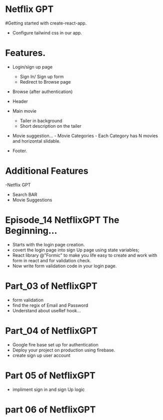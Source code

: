 # Netflix GPT

#Getting started with create-react-app.

- Configure tailwind css in our app.

# Features.

- Login/sign up page
  - Sign In/ Sign up form
  - Redirect to Browse page
- Browse (after authentication)

- Header
- Main movie

  - Tailer in background
  - Short description on the tailer

- Movie suggestion... - Movie Categories - Each Category has N movies and horizontal slidable.

- Footer.

# Additional Features

-Netflix GPT

- Search BAR
- Movie Suggestions

# Episode_14 NetflixGPT The Beginning...

- Starts with the login page creation.
- covert the login page into sign Up page using state variables;
- React library @"Formic" to make you life easy to create and work with form in react and for validation check.
- Now write form validation code in your login page.

# Part_03 of NetflixGPT 
- form validation 
- find the regix of Email and Password
- Understand about useRef hook...

 # Part_04 of NetflixGPT
 - Google fire base set up for authentication
 - Deploy your project on production using firebase.
 - create sign up user account  

 # Part 05 of NetflixGPT
 - impliment sign in and sign Up logic 

 # part 06 of NetflixGPT


